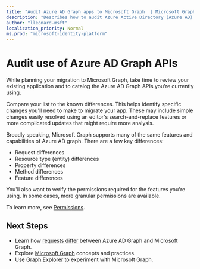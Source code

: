```yaml
---
title: "Audit Azure AD Graph apps to Microsoft Graph  | Microsoft Graph"
description: "Describes how to audit Azure Active Directory (Azure AD) APIs to migrate an app to Microsoft Graph API."
author: "lleonard-msft"
localization_priority: Normal
ms.prod: "microsoft-identity-platform"
---
```


# Audit use of Azure AD Graph APIs

While planning your migration to Microsoft Graph, take time to review your existing application and to catalog the Azure AD Graph APIs you're currently using.

Compare your list to the known differences.  This helps identify specific changes you'll need to make to migrate your app.  These may include simple changes easily resolved using an editor's search-and-replace features or more complicated updates that might require more analysis.

Broadly speaking, Microsoft Graph supports many of the same features and capabilities of Azure AD graph.  There are a few key differences:

- Request differences
- Resource type (entity) differences
- Property differences
- Method differences
- Feature differences

You'll also want to verify the permissions required for the features you're using.  In some cases, more granular permissions are available.

To learn more, see [Permissions](/concepts/permissions-reference.md).

## Next Steps

- Learn how [requests differ](migrate-azure-ad-graph-request-differences.md) between Azure AD Graph and Microsoft Graph.
- Explore [Microsoft Graph](/graph/overview) concepts and practices.
- Use [Graph Explorer](https://aka.ms/ge) to experiment with Microsoft Graph.
